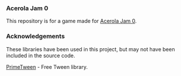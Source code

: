 ### Acerola Jam 0
This repository is for a game made for [Acerola Jam 0](https://itch.io/jam/acerola-jam-0).

### Acknowledgements
These libraries have been used in this project, but may not have been included in the source code. 

[PrimeTween](https://github.com/KyryloKuzyk/PrimeTween) - Free Tween library. 